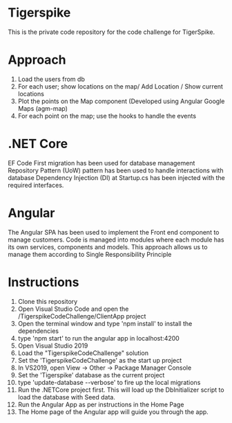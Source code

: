 # Tigerspike
This is the private code repository for the code challenge for TigerSpike.

Approach
========
1. Load the users from db
2. For each user; show locations on the map/ Add Location / Show current locations
3. Plot the points on the Map component (Developed using Angular Google Maps (agm-map)
4. For each point on the map; use the hooks to handle the events

.NET Core
=========
EF Code First migration has been used for database management
Repository Pattern (UoW) pattern has been used to handle interactions with database
Dependency Injection (DI) at Startup.cs has been injected with the required interfaces.

Angular
=======
The Angular SPA has been used to implement the Front end component to manage customers.
Code is managed into modules where each module has its own services, components and models. This approach allows us to manage them according to Single Responsibility Principle


Instructions
============
1. Clone this repository
2. Open Visual Studio Code and open the /TigerspikeCodeChallenge/ClientApp project
3. Open the terminal window and type 'npm install' to install the dependencies
4. type 'npm start' to run the angular app in localhost:4200
5. Open Visual Studio 2019
6. Load the "TigerspikeCodeChallenge" solution
7. Set the 'TigerspikeCodeChallenge' as the start up project
8. In VS2019, open View -> Other -> Package Manager Console
9. Set the 'Tigerspike' database as the current project
10. type 'update-database --verbose' to fire up the local migrations
8. Run the .NETCore project first. This will load up the DbInitializer script to load the database with Seed data.
9. Run the Angular App as per instructions in the Home Page
10. The Home page of the Angular app will guide you through the app.

